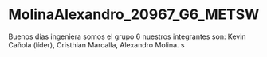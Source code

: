# MolinaAlexandro_20967_G6_METSW
Buenos días ingeniera somos el grupo 6 nuestros integrantes son: Kevin Cañola (líder), Cristhian Marcalla, Alexandro Molina.
s
